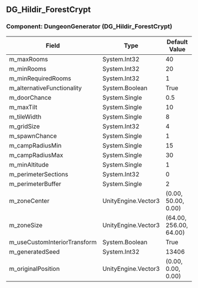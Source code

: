 ## DG_Hildir_ForestCrypt

### Component: DungeonGenerator (DG_Hildir_ForestCrypt)

|Field|Type|Default Value|
|---|---|---|
|m_maxRooms|System.Int32|40|
|m_minRooms|System.Int32|20|
|m_minRequiredRooms|System.Int32|1|
|m_alternativeFunctionality|System.Boolean|True|
|m_doorChance|System.Single|0.5|
|m_maxTilt|System.Single|10|
|m_tileWidth|System.Single|8|
|m_gridSize|System.Int32|4|
|m_spawnChance|System.Single|1|
|m_campRadiusMin|System.Single|15|
|m_campRadiusMax|System.Single|30|
|m_minAltitude|System.Single|1|
|m_perimeterSections|System.Int32|0|
|m_perimeterBuffer|System.Single|2|
|m_zoneCenter|UnityEngine.Vector3|(0.00, 50.00, 0.00)|
|m_zoneSize|UnityEngine.Vector3|(64.00, 256.00, 64.00)|
|m_useCustomInteriorTransform|System.Boolean|True|
|m_generatedSeed|System.Int32|13406|
|m_originalPosition|UnityEngine.Vector3|(0.00, 0.00, 0.00)|

